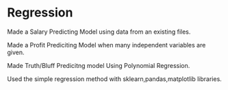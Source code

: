 # Regression
Made a Salary Predicting Model using data from an existing files.

Made a Profit Prediciting Model when many independent variables are given.

Made Truth/Bluff Predicitng model Using Polynomial Regression.

Used the simple regression method with sklearn,pandas,matplotlib libraries.
